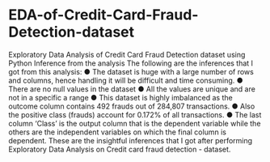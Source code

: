 # EDA-of-Credit-Card-Fraud-Detection-dataset
Exploratory Data Analysis of Credit Card Fraud Detection dataset using Python
Inference from the analysis
The following are the inferences that I got from this analysis:
● The dataset is huge with a large number of rows and columns, hence handling it
will be difficult and time consuming.
● There are no null values in the dataset
● All the values are unique and are not in a specific a range
● This dataset is highly imbalanced as the outcome column contains 492 frauds
out of 284,807 transactions.
● Also the positive class (frauds) account for 0.172% of all transactions.
● The last column ‘Class’ is the output column that is the dependent variable while
the others are the independent variables on which the final column is dependent.
These are the insightful inferences that I got after performing Exploratory Data Analysis on
Credit card fraud detection - dataset.
